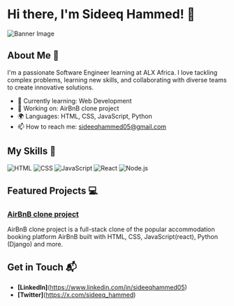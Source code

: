 # Hi there, I'm Sideeq Hammed! 👋

![Banner Image](your_banner_image_url_here)

## About Me 🚀

I'm a passionate Software Engineer learning at ALX Africa. I love tackling complex problems, learning new skills, and collaborating with diverse teams to create innovative solutions.

- 🌱 Currently learning: Web Development 
- 🔭 Working on: AirBnB clone project
- 🌍 Languages: HTML, CSS, JavaScript, Python
- 📫 How to reach me: sideeqhammed05@gmail.com
<!-- - ⚡ Fun fact: **[a fun fact about yourself]** -->

## My Skills 🧠

![HTML](https://img.shields.io/badge/-HTML-E34F26?style=flat-square&logo=html5&logoColor=white)
![CSS](https://img.shields.io/badge/-CSS-1572B6?style=flat-square&logo=css3&logoColor=white)
![JavaScript](https://img.shields.io/badge/-JavaScript-F7DF1E?style=flat-square&logo=javascript&logoColor=black)
![React](https://img.shields.io/badge/-React-61DAFB?style=flat-square&logo=react&logoColor=black)
![Node.js](https://img.shields.io/badge/-Node.js-339933?style=flat-square&logo=node.js&logoColor=white)

<!--
*Replace the above skill badges with your own skills and expertise. To create more badges, use [checkout this repo](https://github.com/alexandresanlim/Badges4-README.md-Profile).*
-->

## Featured Projects 💻

### [AirBnB clone project](project_1_link)
<!--
![Project 1 Screenshot](https://drive.google.com/file/d/1bDkBhKO0YJDLMsU1zMbuBi9uHrQ4X52A/view?usp=drivesdk)
-->
AirBnB clone project is a full-stack clone of the popular accommodation booking platform AirBnB built with HTML, CSS, JavaScript(react), Python (Django) and more.<!-- This project demonstrates my ability to **[skills demonstrated by the project]**. You can check out the repository [here](project_1_repository_link). -->

<!--
### [Project 2 Title](project_2_link)

![Project 2 Screenshot](project_2_screenshot_url)

**[Project 2 Title]** is a **[brief project description]** built with **[technologies used]**. This project showcases my skills in **[skills demonstrated by the project]**. You can check out the repository [here](project_2_repository_link).
-->

## Get in Touch 📬

<!-- - **[Personal Website / Blog]**(your_website_or_blog_link) -->
- **[LinkedIn]**(https://www.linkedin.com/in/sideeqhammed05)
- **[Twitter]**(https://x.com/sideeq_hammed)


